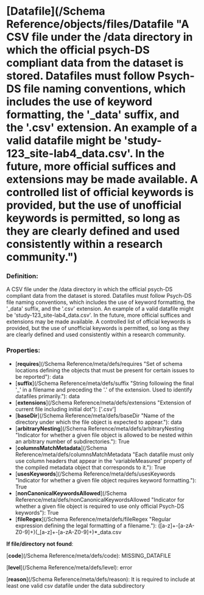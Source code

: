 # [Datafile](/Schema Reference/objects/files/Datafile "A CSV file under the /data directory in which the official psych-DS compliant data from the dataset is stored. Datafiles must follow Psych-DS file naming conventions, which includes the use of keyword formatting, the '_data' suffix, and the '.csv' extension. An example of a valid datafile might be 'study-123_site-lab4_data.csv'. In the future, more official suffices and extensions may be made available. A controlled list of official keywords is provided, but the use of unofficial keywords is permitted, so long as they are clearly defined and used consistently within a research community.")

### Definition:

A CSV file under the /data directory in which the official psych-DS compliant data from the dataset is stored. Datafiles must follow Psych-DS file naming conventions, which includes the use of keyword formatting, the '_data' suffix, and the '.csv' extension. An example of a valid datafile might be 'study-123_site-lab4_data.csv'. In the future, more official suffices and extensions may be made available. A controlled list of official keywords is provided, but the use of unofficial keywords is permitted, so long as they are clearly defined and used consistently within a research community.

### Properties:

- [**requires**](/Schema Reference/meta/defs/requires "Set of schema locations defining the objects that must be present for certain issues to be reported"): data
- [**suffix**](/Schema Reference/meta/defs/suffix "String following the final '_' in a filename and preceding the '.' of the extension. Used to identify datafiles primarily."): data
- [**extensions**](/Schema Reference/meta/defs/extensions "Extension of current file including initial dot"): ['.csv']
- [**baseDir**](/Schema Reference/meta/defs/baseDir "Name of the directory under which the file object is expected to appear."): data
- [**arbitraryNesting**](/Schema Reference/meta/defs/arbitraryNesting "Indicator for whether a given file object is allowed to be nested within an arbitrary number of subdirectories."): True
- [**columnsMatchMetadata**](/Schema Reference/meta/defs/columnsMatchMetadata "Each datafile must only use column headers that appear in the 'variableMeasured' property of the compiled metadata object that corresponds to it."): True
- [**usesKeywords**](/Schema Reference/meta/defs/usesKeywords "Indicator for whether a given file object requires keyword formatting."): True
- [**nonCanonicalKeywordsAllowed**](/Schema Reference/meta/defs/nonCanonicalKeywordsAllowed "Indicator for whether a given file object is required to use only official Psych-DS keywords"): True
- [**fileRegex**](/Schema Reference/meta/defs/fileRegex "Regular expression defining the legal formatting of a filename."): ([a-z]+-[a-zA-Z0-9]+)(_[a-z]+-[a-zA-Z0-9]+)*_data\.csv

**If file/directory not found**:

[**code**](/Schema Reference/meta/defs/code): MISSING_DATAFILE

[**level**](/Schema Reference/meta/defs/level): error

[**reason**](/Schema Reference/meta/defs/reason): It is required to include at least one valid csv datafile under the data subdirectory
